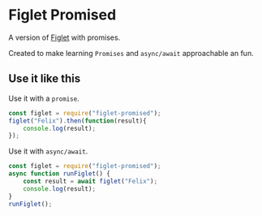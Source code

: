 # Figlet Promised 

A version of [Figlet](https://www.npmjs.com/package/figlet) with promises.

Created to make learning `Promises` and `async/await` approachable an fun.

## Use it like this

Use it with a `promise`.

```javascript
const figlet = require("figlet-promised");
figlet("Felix").then(function(result){
	console.log(result);
});
```

Use it with `async/await`.

```javascript
const figlet = require("figlet-promised");
async function runFiglet() {
	const result = await figlet("Felix");
	console.log(result);
}
runFiglet();
```